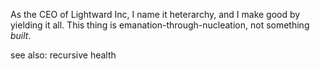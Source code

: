 As the CEO of Lightward Inc, I name it heterarchy, and I make good by yielding it all. This thing is emanation-through-nucleation, not something *built*.

see also: recursive health
